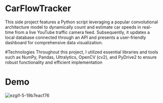 # CarFlowTracker
This side project features a Python script leveraging a popular convolutional architecture model to dynamically count and estimate car speeds in real-time from a live YouTube traffic camera feed. 
Subsequently, it updates a local database connected through an API and presents a user-friendly dashboard for comprehensive data visualization.

#Technologies
Throughout this project, I utilized essential libraries and tools such as NumPy, Pandas, Ultralytics, OpenCV (cv2), and PyDrive2 to ensure robust functionality and efficient implementation

# Demo
![ezgif-5-19b7eacf76](https://github.com/Apricold/CarFlowTracker/assets/114939614/1d44253e-db33-4f54-b478-d6a8bb0a44be)
